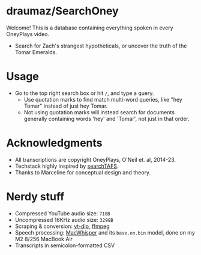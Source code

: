 # draumaz/SearchOney
Welcome! This is a database containing everything spoken in every OneyPlays video.
- Search for Zach's strangest hypotheticals, or uncover the truth of the Tomar Emeralds.

# Usage
- Go to the top right search box or hit ```/```, and type a query.
  - Use quotation marks to find match multi-word queries, like "hey Tomar" instead of just hey Tomar.
  - Not using quotation marks will instead search for documents generally containing words 'hey' and 'Tomar', not just in that order.

# Acknowledgments 
- All transcriptions are copyright OneyPlays, O'Neil et. al, 2014-23.
- Techstack highly inspired by [searchTAFS](https://searchtafs.net).
- Thanks to Marceline for conceptual design and theory.

# Nerdy stuff
- Compressed YouTube audio size: ```71GB```
- Uncompressed 16KHz audio size: ```329GB```
- Scraping & conversion: [yt-dlp](https://github.com/yt-dlp/yt-dlp), [ffmpeg](https://ffmpeg.org)
- Speech processing: [MacWhisper](https://github.com/ggerganov/whisper.cpp) and its ```base.en.bin``` model, done on my M2 8/256 MacBook Air
- Transcripts in semicolon-formatted CSV
